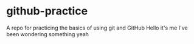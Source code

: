 # github-practice
A repo for practicing the basics of using git and GitHub
Hello
it's me
I've been wondering something yeah